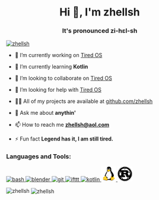 <h1 align="center">Hi 👋, I'm zhellsh</h1>
<h3 align="center">It's pronounced zi-hɛl-sh</h3>

<p align="left"> <a href="https://github.com/ryo-ma/github-profile-trophy"><img src="https://github-profile-trophy.vercel.app/?username=zhellsh" alt="zhellsh" /></a> </p>

- 🔭 I’m currently working on [Tired OS](https://github.com/zhellsh/bud)

- 🌱 I’m currently learning **Kotlin**

- 👯 I’m looking to collaborate on [Tired OS](https://github.com/zhellsh/bud)

- 🤝 I’m looking for help with [Tired OS](https://github.com/zhellsh/bud)

- 👨‍💻 All of my projects are available at [github.com/zhellsh](github.com/zhellsh)

- 💬 Ask me about **anythin'**

- 📫 How to reach me **zhellsh@aol.com**

- ⚡ Fun fact **Legend has it, I am still tired.**

<h3 align="left">Languages and Tools:</h3>
<p align="left"> <a href="https://www.gnu.org/software/bash/" target="_blank" rel="noreferrer"> <img src="https://www.vectorlogo.zone/logos/gnu_bash/gnu_bash-icon.svg" alt="bash" width="40" height="40"/> </a> <a href="https://www.blender.org/" target="_blank" rel="noreferrer"> <img src="https://download.blender.org/branding/community/blender_community_badge_white.svg" alt="blender" width="40" height="40"/> </a> <a href="https://git-scm.com/" target="_blank" rel="noreferrer"> <img src="https://www.vectorlogo.zone/logos/git-scm/git-scm-icon.svg" alt="git" width="40" height="40"/> </a> <a href="https://ifttt.com/" target="_blank" rel="noreferrer"> <img src="https://www.vectorlogo.zone/logos/ifttt/ifttt-ar21.svg" alt="ifttt" width="40" height="40"/> </a> <a href="https://kotlinlang.org" target="_blank" rel="noreferrer"> <img src="https://www.vectorlogo.zone/logos/kotlinlang/kotlinlang-icon.svg" alt="kotlin" width="40" height="40"/> </a> <a href="https://www.linux.org/" target="_blank" rel="noreferrer"> <img src="https://raw.githubusercontent.com/devicons/devicon/master/icons/linux/linux-original.svg" alt="linux" width="40" height="40"/> </a> <a href="https://www.rust-lang.org" target="_blank" rel="noreferrer"> <img src="https://raw.githubusercontent.com/devicons/devicon/master/icons/rust/rust-plain.svg" alt="rust" width="40" height="40"/> </a> </p>

<p><img align="left" src="https://github-readme-stats.vercel.app/api/top-langs?username=zhellsh&show_icons=true&locale=en&layout=compact" alt="zhellsh" /></p>

<p>&nbsp;<img align="center" src="https://github-readme-stats.vercel.app/api?username=zhellsh&show_icons=true&locale=en" alt="zhellsh" /></p>
